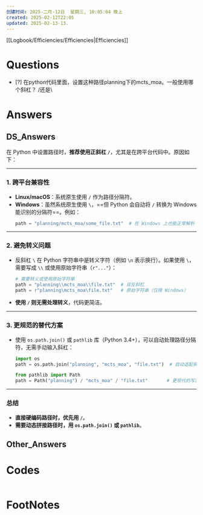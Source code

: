 ```yaml
---
创建时间: 2025-二月-12日  星期三, 10:05:04 晚上
created: 2025-02-12T22:05
updated: 2025-02-13-13.
---
```

[[Logbook/Efficiencies/Efficiencies|Efficiencies]]

# Questions

- [?] 在python代码里面，设置这种路径planning下的mcts_moa。一般使用哪个斜杠？ /还是\


# Answers

## DS_Answers
在 Python 中设置路径时，**推荐使用正斜杠 `/`**，尤其是在跨平台代码中。原因如下：

---

### 1. **跨平台兼容性**
   - **Linux/macOS**：系统原生使用 `/` 作为路径分隔符。
   - **Windows**：虽然系统原生使用 `\`，==但 Python 会自动将 `/` 转换为 Windows 能识别的分隔符==。例如：
     ```python
     path = "planning/mcts_moa/some_file.txt"  # 在 Windows 上也能正常解析
     ```

---

### 2. **避免转义问题**
   - 反斜杠 `\` 在 Python 字符串中是转义字符（例如 `\n` 表示换行）。如果使用 `\`，需要写成 `\\` 或使用原始字符串（`r"..."`）：
     ```python
     # 需要转义或使用原始字符串
     path = "planning\\mcts_moa\\file.txt"  # 双反斜杠
     path = r"planning\mcts_moa\file.txt"   # 原始字符串（仅限 Windows）
     ```
   - **使用 `/` 则无需处理转义**，代码更简洁。

---

### 3. **更规范的替代方案**
   - 使用 `os.path.join()` 或 `pathlib` 库（Python 3.4+），可以自动处理路径分隔符，无需手动输入斜杠：
     ```python
     import os
     path = os.path.join("planning", "mcts_moa", "file.txt")  # 自动适配系统
     ```

     ```python
     from pathlib import Path
     path = Path("planning") / "mcts_moa" / "file.txt"       # 更现代的写法
     ```

---

### 总结
- **直接硬编码路径时，优先用 `/`**。
- **需要动态拼接路径时，用 `os.path.join()` 或 `pathlib`**。

## Other_Answers


# Codes

```python

```



# FootNotes